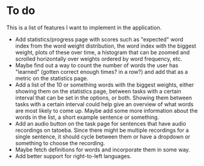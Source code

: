 # To do
This is a list of features I want to implement in the application.
* Add statistics/progress page with scores such as "expected" word index from the word weight distribution, the word index with the biggest weight, plots of these over time, a histogram that can be zoomed and scrolled horizontally over weights ordered by word frequency, etc. 
* Maybe find out a way to count the number of words the user has "learned" (gotten correct enough times? in a row?) and add that as a metric on the statistics page.
* Add a list of the 10 or something words with the biggest weights, either showing them on the statistics page, between tasks with a certain interval that can be set in the options, or both. Showing them between tasks with a certain interval could help give an overview of what words are most likely to come up. Maybe add some more information about the words in the list, a short example sentence or something.
* Add an audio button on the task page for sentences that have audio recordings on tatoeba. Since there might be multiple recordings for a single sentence, it should cycle between them or have a dropdown or something to choose the recording.
* Maybe fetch definitions for words and incorporate them in some way.
* Add better support for right-to-left languages.
